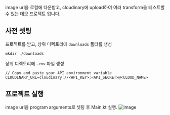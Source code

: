 image url을 로컬에 다운받고, cloudinary에 upload하여 여러 transform을 테스트할 수 있는 데모 프로젝트 입니다.

## 사전 셋팅
프로젝트를 받고, 상위 디렉토리에 `downloads` 폴터를 생성
```
mkdir ./downloads
```
상위 디렉토리에 `.env` 파일 생성
```
// Copy and paste your API environment variable
CLOUDINARY_URL=cloudinary://<API_KEY>:<API_SECRET>@<CLOUD_NAME>
```


## 프로젝트 실행
image url을 program arguments로 셋팅 후 Main.kt 실행.
![image](https://github.com/user-attachments/assets/d6815731-7896-4a14-bddb-2bdfcc3b0a27)

